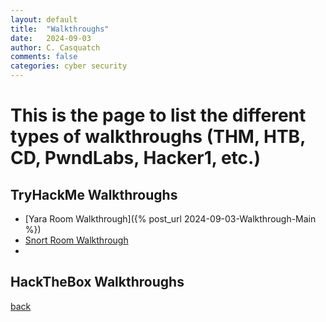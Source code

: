 ```yaml
---
layout: default
title:  "Walkthroughs"
date:   2024-09-03
author: C. Casquatch
comments: false
categories: cyber security
---
```


# This is the page to list the different types of walkthroughs (THM, HTB, CD, PwndLabs, Hacker1, etc.)

## TryHackMe Walkthroughs
* [Yara Room Walkthrough]({% post_url 2024-09-03-Walkthrough-Main %})
* [Snort Room Walkthrough](./THMWalkthroughs/SnortWalkthrough.html)
* 
## HackTheBox Walkthroughs

[back](./)
